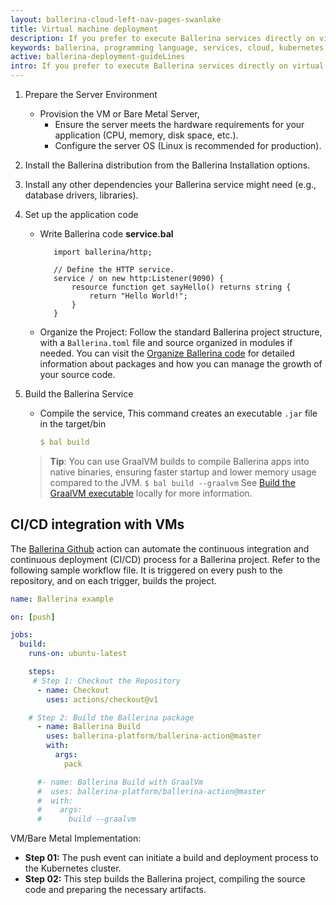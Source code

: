 ```yaml
---
layout: ballerina-cloud-left-nav-pages-swanlake
title: Virtual machine deployment
description: If you prefer to execute Ballerina services directly on virtual machines (VMs) or bare metal servers without using containerization, you can follow these steps to set up and run your services in a production environment, 
keywords: ballerina, programming language, services, cloud, kubernetes, docker
active: ballerina-deployment-guideLines
intro: If you prefer to execute Ballerina services directly on virtual machines (VMs) or bare metal servers without using containerization, you can follow these steps to set up and run your services in a production environment, 
---
```


1. Prepare the Server Environment

    - Provision the VM or Bare Metal Server,
      - Ensure the server meets the hardware requirements for your application (CPU, memory, disk space, etc.).
      - Configure the server OS (Linux is recommended for production).

2. Install the Ballerina distribution from the Ballerina Installation options.

3. Install any other dependencies your Ballerina service might need (e.g., database drivers, libraries).

4. Set up the application code
    
    - Write Ballerina code
      **service.bal**
      ```ballerina
         import ballerina/http;
            
         // Define the HTTP service.
         service / on new http:Listener(9090) {
             resource function get sayHello() returns string {
                 return "Hello World!";
             }
         }
      ```
    - Organize the Project: Follow the standard Ballerina project structure, with a `Ballerina.toml` file and source organized in modules if needed. You can visit the [Organize Ballerina code](https://ballerina.io/learn/organize-ballerina-code/) for detailed information about packages and how you can manage the growth of your source code.
   
5. Build the Ballerina Service
    
    - Compile the service, This command creates an executable `.jar` file in the target/bin
      ```yaml
      $ bal build
      ```
   > **Tip**: You can use GraalVM builds to compile Ballerina apps into native binaries, 
         ensuring faster startup and lower memory usage compared to the JVM.
         ```
         $ bal build --graalvm
         ```
         See [Build the GraalVM executable](https://ballerina.io/learn/build-the-executable-locally/) locally for more information.

## CI/CD integration with VMs

The [Ballerina Github](https://github.com/ballerina-platform/ballerina-action) action can automate the continuous integration and continuous deployment (CI/CD) process for a Ballerina project. Refer to the following sample workflow file. It is triggered on every push to the repository, and on each trigger, builds the project.
```yaml
name: Ballerina example

on: [push]

jobs:
  build:
    runs-on: ubuntu-latest

    steps:
	 # Step 1: Checkout the Repository
      - name: Checkout
        uses: actions/checkout@v1

	# Step 2: Build the Ballerina package
      - name: Ballerina Build
        uses: ballerina-platform/ballerina-action@master
        with:
          args: 
            pack

      #- name: Ballerina Build with GraalVm
      #  uses: ballerina-platform/ballerina-action@master
      #  with:
      #    args: 
      #      build --graalvm
```
VM/Bare Metal Implementation:
- **Step 01:** The push event can initiate a build and deployment process to the Kubernetes cluster.
- **Step 02:** This step builds the Ballerina project, compiling the source code and preparing the necessary artifacts.
